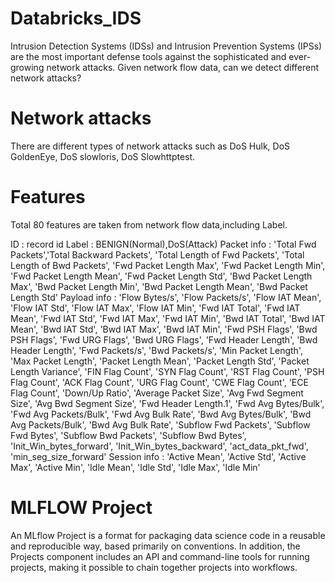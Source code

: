 # Databricks_IDS

Intrusion Detection Systems (IDSs) and Intrusion Prevention Systems (IPSs) are the most important defense tools against the sophisticated and ever-growing network attacks. Given network flow data, can we detect different network attacks?

# Network attacks 
There are different types of network attacks such as DoS Hulk, DoS GoldenEye, DoS slowloris, DoS Slowhttptest.

# Features
Total 80 features are taken from network flow data,including Label. 

ID : record id
Label : BENIGN(Normal),DoS(Attack)
Packet info : 'Total Fwd Packets','Total Backward Packets', 'Total Length of Fwd Packets',
  	          'Total Length of Bwd Packets', 'Fwd Packet Length Max',
 	            'Fwd Packet Length Min', 'Fwd Packet Length Mean',
 	            'Fwd Packet Length Std', 'Bwd Packet Length Max',
 	            'Bwd Packet Length Min', 'Bwd Packet Length Mean',
 	            'Bwd Packet Length Std'
Payload info : 'Flow Bytes/s', 'Flow Packets/s',
               'Flow IAT Mean', 'Flow IAT Std', 'Flow IAT Max', 'Flow IAT Min',
               'Fwd IAT Total', 'Fwd IAT Mean', 'Fwd IAT Std', 'Fwd IAT Max',
               'Fwd IAT Min', 'Bwd IAT Total', 'Bwd IAT Mean', 'Bwd IAT Std',
               'Bwd IAT Max', 'Bwd IAT Min', 'Fwd PSH Flags', 'Bwd PSH Flags',
               'Fwd URG Flags', 'Bwd URG Flags', 'Fwd Header Length',
               'Bwd Header Length', 'Fwd Packets/s', 'Bwd Packets/s',
               'Min Packet Length', 'Max Packet Length', 'Packet Length Mean',
               'Packet Length Std', 'Packet Length Variance', 'FIN Flag Count',
               'SYN Flag Count', 'RST Flag Count', 'PSH Flag Count', 'ACK Flag Count',
               'URG Flag Count', 'CWE Flag Count', 'ECE Flag Count', 'Down/Up Ratio',
               'Average Packet Size', 'Avg Fwd Segment Size', 'Avg Bwd Segment Size',
               'Fwd Header Length.1', 'Fwd Avg Bytes/Bulk', 'Fwd Avg Packets/Bulk',
               'Fwd Avg Bulk Rate', 'Bwd Avg Bytes/Bulk', 'Bwd Avg Packets/Bulk',
               'Bwd Avg Bulk Rate', 'Subflow Fwd Packets', 'Subflow Fwd Bytes',
               'Subflow Bwd Packets', 'Subflow Bwd Bytes', 'Init_Win_bytes_forward',
               'Init_Win_bytes_backward', 'act_data_pkt_fwd', 'min_seg_size_forward'
Session info : 'Active Mean', 'Active Std', 'Active Max', 'Active Min', 'Idle Mean',
               'Idle Std', 'Idle Max', 'Idle Min'

# MLFLOW Project
An MLflow Project is a format for packaging data science code in a reusable and reproducible way, based primarily on conventions. In addition, the Projects component includes an API and command-line tools for running projects, making it possible to chain together projects into workflows.
